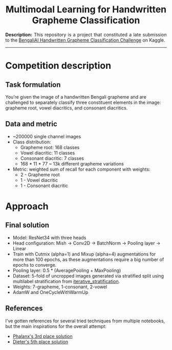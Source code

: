 <h1 align="center">
    Multimodal Learning for Handwritten Grapheme Classification <br>
</h1>

<div align = "justify">

**Description:** This repository is a project that constituted a late submission to the [BengaliAI Handwritten Grapheme Classification Challenge](https://www.kaggle.com/c/bengaliai-cv19/overview) on Kaggle.

---

</div>

# Competition description

## Task formulation

You’re given the image of a handwritten Bengali grapheme and are challenged to separately classify three constituent elements in the image: grapheme root, vowel diacritics, and consonant diacritics.


## Data and metric 

* ~200000 single channel images
* Class distribution: 
    * Grapheme root: 168 classes
    * Vowel diacritic: 11 classes
    * Consonant diacritic: 7 classes
    * 168 * 11 * 77 ~ 13k different grapheme variations
* Metric: weighted sum of recall for each component with weights:
  * 2 - Grapheme root
  * 1 - Vowel diacritic
  * 1 - Consonant diacritic

# Approach

## Final solution

* Model: ResNet34 with three heads
* Head configuration: Mish -> Conv2D -> BatchNorm -> Pooling layer -> Linear
* Train with Cutmix (alpha=1) and Mixup (alpha=4) augmentations for more than 100 epochs, as these augmentations require a big number of epochs to converge.
* Pooling layer: 0.5 * (AveragePooling + MaxPooling)
* Dataset: 5-fold of uncropped images generated via stratified split using multilabel stratification from [iterative_stratification](https://pypi.org/project/iterative-stratification/).
* Weights: 7-grapheme, 1-consonant, 2-vowel
* AdamW and OneCycleWithWarmUp

## References

I've gotten references for several tried techniques from multiple notebooks, but the main inspirations for the overall attempt:
* [Phalanx's 3rd place solution](https://www.kaggle.com/competitions/bengaliai-cv19/discussion/135982)
* [Dieter's 5th place solution](https://www.kaggle.com/competitions/bengaliai-cv19/discussion/136129)
